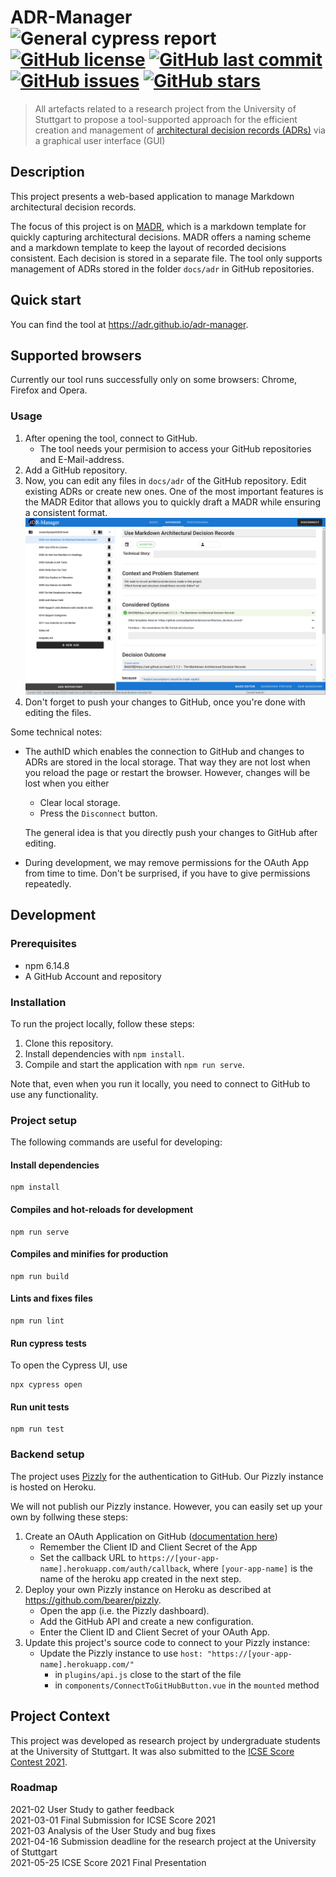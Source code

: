 # ADR-Manager ![General cypress report](https://github.com/adr/adr-manager/workflows/General%20cypress%20report/badge.svg?branch=cypress-integration) [![GitHub license](https://img.shields.io/github/license/adr/adr-manager)](https://github.com/adr/adr-manager/blob/main/LICENSE) [![GitHub last commit](https://img.shields.io/github/last-commit/adr/adr-manager)](https://github.com/adr/adr-manager/commits/main) [![GitHub issues](https://img.shields.io/github/issues/adr/adr-manager)](https://github.com/adr/adr-manager/issues) [![GitHub stars](https://img.shields.io/github/stars/adr/adr-manager)](https://github.com/adr/adr-manager/stargazers)

> All artefacts related to a research project from the University of Stuttgart to propose a tool-supported approach for the efficient creation and management of [architectural decision records (ADRs)](https://adr.github.io) via a graphical user interface (GUI)


## Description

This project presents a web-based application to manage Markdown architectural decision records.

The focus of this project is on [MADR](https://adr.github.io/madr/), which is a markdown template for quickly capturing architectural decisions.
MADR offers a naming scheme and a markdown template to keep the layout of recorded decisions consistent. 
Each decision is stored in a separate file.
The tool only supports management of ADRs stored in the folder `docs/adr` in GitHub repositories.

## Quick start

You can find the tool at https://adr.github.io/adr-manager.

## Supported browsers

Currently our tool runs successfully only on some browsers: Chrome, Firefox and Opera.

### Usage

1. After opening the tool, connect to GitHub. 
    * The tool needs your permision to access your GitHub repositories and E-Mail-address.
2. Add a GitHub repository.
3. Now, you can edit any files in `docs/adr` of the GitHub repository. Edit existing ADRs or create new ones. 
   One of the most important features is the MADR Editor that allows you to quickly draft a MADR while ensuring a consistent format.
   ![](docs/screenshots/editor-advanced-mode.png "This is the MADR Editor in Advanced mode.")
4. Don't forget to push your changes to GitHub, once you're done with editing the files.

Some technical notes:
* The authID which enables the connection to GitHub and changes to ADRs are stored in the local storage. 
  That way they are not lost when you reload the page or restart the browser. 
  However, changes will be lost when you either
    * Clear local storage.
    * Press the `Disconnect` button.
  
  The general idea is that you directly push your changes to GitHub after editing.
* During development, we may remove permissions for the OAuth App from time to time. 
  Don't be surprised, if you have to give permissions repeatedly. 


## Development

### Prerequisites

* npm 6.14.8
* A GitHub Account and repository

### Installation

To run the project locally, follow these steps:

1. Clone this repository.
2. Install dependencies with `npm install`.
3. Compile and start the application with `npm run serve`.

Note that, even when you run it locally, you need to connect to GitHub to use any functionality.

### Project setup

The following commands are useful for developing:

#### Install dependencies
```
npm install
```

#### Compiles and hot-reloads for development
```
npm run serve
```

#### Compiles and minifies for production
```
npm run build
```

#### Lints and fixes files
```
npm run lint
```

#### Run cypress tests
To open the Cypress UI, use
```
npx cypress open
```

#### Run unit tests
```
npm run test
```

### Backend setup

The project uses [Pizzly](https://github.com/bearer/pizzly) for the authentication to GitHub. Our Pizzly instance is hosted on Heroku. 

We will not publish our Pizzly instance.
However, you can easily set up your own by follwing these steps:

1. Create an OAuth Application on GitHub ([documentation here](https://docs.github.com/en/github-ae@latest/developers/apps/creating-an-oauth-app))
    * Remember the Client ID and Client Secret of the App
    * Set the callback URL to `https://[your-app-name].herokuapp.com/auth/callback`, 
      where `[your-app-name]` is the name of the heroku app created in the next step. 
2. Deploy your own Pizzly instance on Heroku as described at https://github.com/bearer/pizzly.
    * Open the app (i.e. the Pizzly dashboard).
    * Add the GitHub API and create a new configuration.
    * Enter the Client ID and Client Secret of your OAuth App.
3. Update this project's source code to connect to your Pizzly instance:
    * Update the Pizzly instance to use `host: "https://[your-app-name].herokuapp.com/"` 
        * in `plugins/api.js` close to the start of the file
        * in `components/ConnectToGitHubButton.vue` in the `mounted` method

## Project Context

This project was developed as research project by undergraduate students at the University of Stuttgart. 
It was also submitted to the [ICSE Score Contest 2021](https://conf.researchr.org/home/icse-2021/score-2021).
 
### Roadmap

2021-02 User Study to gather feedback <br>
2021-03-01 Final Submission for ICSE Score 2021 <br>
2021-03 Analysis of the User Study and bug fixes <br>
2021-04-16 Submission deadline for the research project at the University of Stuttgart <br>
2021-05-25 ICSE Score 2021 Final Presentation
